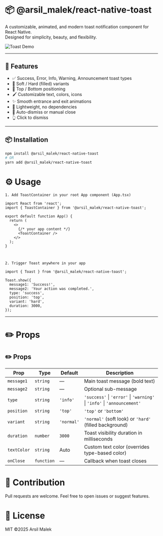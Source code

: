 # 📦 @arsil_malek/react-native-toast

A customizable, animated, and modern toast notification component for React Native.  
Designed for simplicity, beauty, and flexibility.

![Toast Demo](https://github.com/CodArsh/@arsil_malek/react-native-toast/blob/main/demo.gif)

---

## 🚀 Features

- ✅ Success, Error, Info, Warning, Announcement toast types  
- 🎨 Soft / Hard (filled) variants  
- 🧲 Top / Bottom positioning  
- 🖌️ Customizable text, colors, icons  
- ✨ Smooth entrance and exit animations  
- 🔧 Lightweight, no dependencies  
- 🧼 Auto-dismiss or manual close  
- 👆 Click to dismiss

---

## 📦 Installation

```bash
npm install @arsil_malek/react-native-toast
# OR
yarn add @arsil_malek/react-native-toast
```

# ⚙️ Usage


```
1. Add ToastContainer in your root App component (App.tsx)

import React from 'react';
import { ToastContainer } from '@arsil_malek/react-native-toast';

export default function App() {
  return (
    <>
      {/* your app content */}
      <ToastContainer />
    </>
  );
}



2. Trigger Toast anywhere in your app

import { Toast } from '@arsil_malek/react-native-toast';

Toast.show({
  message1: 'Success!',
  message2: 'Your action was completed.',
  type: 'success',
  position: 'top',
  variant: 'hard',
  duration: 3000,
});

```

---

# ✏️ Props
## ✏️ Props

| Prop         | Type       | Default     | Description                                                                 |
|--------------|------------|-------------|-----------------------------------------------------------------------------|
| `message1`   | `string`   | —           | Main toast message (bold text)                                              |
| `message2`   | `string`   | —           | Optional sub-message                                                        |
| `type`       | `string`   | `'info'`    | `'success'` \| `'error'` \| `'warning'` \| `'info'` \| `'announcement'`     |
| `position`   | `string`   | `'top'`     | `'top'` or `'bottom'`                                                       |
| `variant`    | `string`   | `'normal'`  | `'normal'` (soft look) or `'hard'` (filled background)                      |
| `duration`   | `number`   | `3000`      | Toast visibility duration in milliseconds                                   |
| `textColor`  | `string`   | Auto        | Custom text color (overrides type-based color)                              |
| `onClose`    | `function` | —           | Callback when toast closes                                                  |



# 🤝 Contribution
Pull requests are welcome. Feel free to open issues or suggest features.

# 📄 License 
MIT ©2025 Arsil Malek
